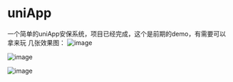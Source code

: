 # uniApp
一个简单的uniApp安保系统，项目已经完成，这个是前期的demo，有需要可以拿来玩
几张效果图：
![image](https://github.com/wangcf2016/uniApp/blob/master/tu1.png)

![image](https://github.com/wangcf2016/uniApp/blob/master/tu2.png)

![image](https://github.com/wangcf2016/uniApp/blob/master/tu3.png)
